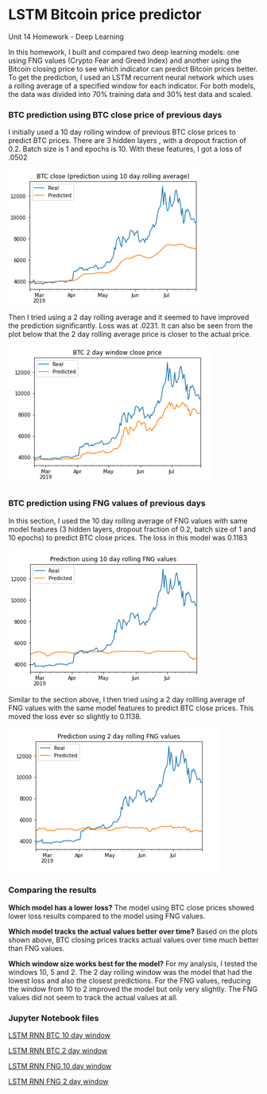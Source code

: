 # LSTM Bitcoin price predictor
Unit 14 Homework - Deep Learning

In this homework, I built and compared two deep learning models: one using FNG values (Crypto Fear and Greed Index) and another using the Bitcoin closing price to see which indicator can predict Bitcoin prices better. To get the prediction, I used an LSTM recurrent neural network which uses a rolling average of a specified window for each indicator. For both models, the data was divided into 70% training data and 30% test data and scaled.


### BTC prediction using BTC close price of previous days

I initially used a 10 day rolling window of previous BTC close prices to predict BTC prices. There are 3 hidden layers , with a dropout fraction of 0.2. Batch size is 1 and epochs is 10. With these features, I got a loss of .0502

![close_10](Images/btc_close_10.png)

Then I tried using a 2 day rolling average and it seemed to have improved the prediction significantly. Loss was at .0231. It can also be seen from the plot below that the 2 day rolling average price is closer to the actual price.

![close_2](Images/btc_close_2.png)


### BTC prediction using FNG values of previous days

In this section, I used the 10 day rolling average of FNG values with same model features (3 hidden layers, dropout fraction of 0.2, batch size of 1 and 10 epochs) to predict BTC close prices. The loss in this model was 0.1183

![fng_10](Images/fng_10.png)

Similar to the section above, I then tried using a 2 day rollling average of FNG values with the same model features to predict BTC close prices. This moved the loss ever so slightly to 0.1138.

![fng_10](Images/fng_2.png)

### Comparing the results

**Which model has a lower loss?**
The model using BTC close prices showed lower loss results compared to the model using FNG values.

**Which model tracks the actual values better over time?**
Based on the plots shown above, BTC closing prices tracks actual values over time much better than FNG values. 

**Which window size works best for the model?**
For my analysis, I tested the windows 10, 5 and 2. The 2 day rolling window was the model that had the lowest loss and also the closest predictions. For the FNG values, reducing the window from 10 to 2 improved the model but only very slightly. The FNG values did not seem to track the actual values at all. 


### Jupyter Notebook files

[LSTM RNN BTC 10 day window](https://github.com/nikanikachan/HW14_DeepLearning/blob/main/lstm_stock_predictor_closing.ipynb)

[LSTM RNN BTC 2 day window](https://github.com/nikanikachan/HW14_DeepLearning/blob/main/lstm_stock_predictor_closing_2daywindow.ipynb)

[LSTM RNN FNG 10 day window](https://github.com/nikanikachan/HW14_DeepLearning/blob/main/lstm_stock_predictor_fng.ipynb)

[LSTM RNN FNG 2 day window](https://github.com/nikanikachan/HW14_DeepLearning/blob/main/lstm_stock_predictor_fng_2daywindow.ipynb)
